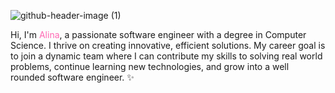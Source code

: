 ![github-header-image (1)](https://github.com/user-attachments/assets/3f22c8d5-6599-4a65-8093-1eacd980aed3)




Hi, I'm <font color="#FF69B4">Alina</font>, a passionate software engineer with a degree in Computer Science. I thrive on creating innovative, efficient solutions. My career goal is to join a dynamic team where I can contribute my skills to solving real world problems, continue learning new technologies, and grow into a well rounded software engineer. ✨




<!--
**l3naaaa/l3naaaa** is a ✨ _special_ ✨ repository because its `README.md` (this file) appears on your GitHub profile.


Here are some ideas to get you started:

- 🔭 I’m currently working on ...
- 🌱 I’m currently learning ...
- 👯 I’m looking to collaborate on ...
- 🤔 I’m looking for help with ...
- 💬 Ask me about ...
- 📫 How to reach me: ...
- 😄 Pronouns: ...
- ⚡ Fun fact: ...
-->
